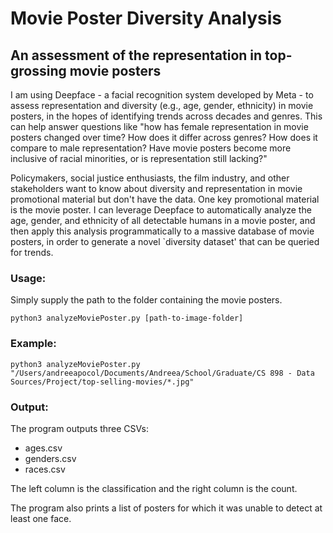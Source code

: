 # Movie Poster Diversity Analysis
## An assessment of the representation in top-grossing movie posters

I am using Deepface - a facial recognition system developed by Meta - to assess representation and diversity (e.g., age, gender, ethnicity) in movie posters, in the hopes of identifying trends across decades and genres. This can help answer questions like "how has female representation in movie posters changed over time? How does it differ across genres? How does it compare to male representation? Have movie posters become more inclusive of racial minorities, or is representation still lacking?"

Policymakers, social justice enthusiasts, the film industry, and other stakeholders want to know about diversity and representation in movie promotional material but don't have the data. One key promotional material is the movie poster. I can leverage Deepface to automatically analyze the age, gender, and ethnicity of all detectable humans in a movie poster, and then apply this analysis programmatically to a massive database of movie posters, in order to generate a novel `diversity dataset' that can be queried for trends. 



### Usage:

Simply supply the path to the folder containing the movie posters. 

```
python3 analyzeMoviePoster.py [path-to-image-folder]
```

### Example:

```
python3 analyzeMoviePoster.py "/Users/andreeapocol/Documents/Andreea/School/Graduate/CS 898 - Data Sources/Project/top-selling-movies/*.jpg"
```

### Output:
The program outputs three CSVs:
* ages.csv
* genders.csv
* races.csv

The left column is the classification and the right column is the count.

The program also prints a list of posters for which it was unable to detect at least one face.